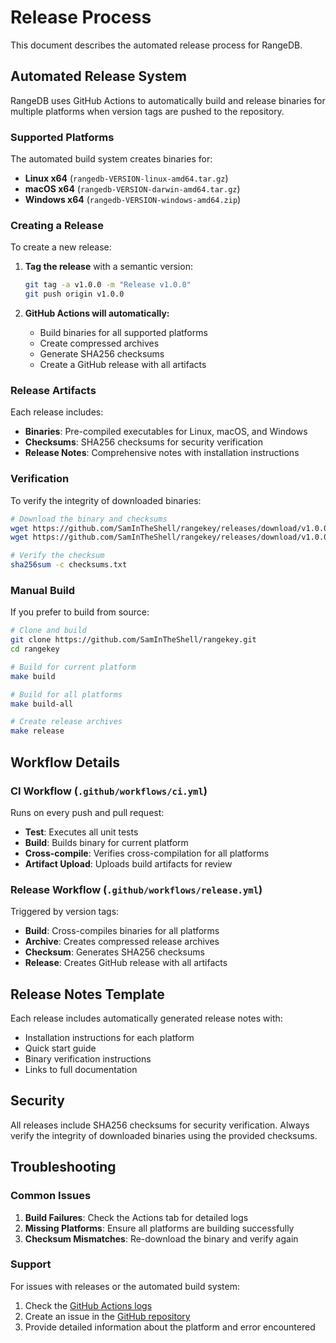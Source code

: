 # Release Process

This document describes the automated release process for RangeDB.

## Automated Release System

RangeDB uses GitHub Actions to automatically build and release binaries for multiple platforms when version tags are pushed to the repository.

### Supported Platforms

The automated build system creates binaries for:

- **Linux x64** (`rangedb-VERSION-linux-amd64.tar.gz`)
- **macOS x64** (`rangedb-VERSION-darwin-amd64.tar.gz`)
- **Windows x64** (`rangedb-VERSION-windows-amd64.zip`)

### Creating a Release

To create a new release:

1. **Tag the release** with a semantic version:
   ```bash
   git tag -a v1.0.0 -m "Release v1.0.0"
   git push origin v1.0.0
   ```

2. **GitHub Actions will automatically:**
   - Build binaries for all supported platforms
   - Create compressed archives
   - Generate SHA256 checksums
   - Create a GitHub release with all artifacts

### Release Artifacts

Each release includes:

- **Binaries**: Pre-compiled executables for Linux, macOS, and Windows
- **Checksums**: SHA256 checksums for security verification
- **Release Notes**: Comprehensive notes with installation instructions

### Verification

To verify the integrity of downloaded binaries:

```bash
# Download the binary and checksums
wget https://github.com/SamInTheShell/rangekey/releases/download/v1.0.0/rangedb-v1.0.0-linux-amd64.tar.gz
wget https://github.com/SamInTheShell/rangekey/releases/download/v1.0.0/checksums.txt

# Verify the checksum
sha256sum -c checksums.txt
```

### Manual Build

If you prefer to build from source:

```bash
# Clone and build
git clone https://github.com/SamInTheShell/rangekey.git
cd rangekey

# Build for current platform
make build

# Build for all platforms
make build-all

# Create release archives
make release
```

## Workflow Details

### CI Workflow (`.github/workflows/ci.yml`)

Runs on every push and pull request:

- **Test**: Executes all unit tests
- **Build**: Builds binary for current platform
- **Cross-compile**: Verifies cross-compilation for all platforms
- **Artifact Upload**: Uploads build artifacts for review

### Release Workflow (`.github/workflows/release.yml`)

Triggered by version tags:

- **Build**: Cross-compiles binaries for all platforms
- **Archive**: Creates compressed release archives
- **Checksum**: Generates SHA256 checksums
- **Release**: Creates GitHub release with all artifacts

## Release Notes Template

Each release includes automatically generated release notes with:

- Installation instructions for each platform
- Quick start guide
- Binary verification instructions
- Links to full documentation

## Security

All releases include SHA256 checksums for security verification. Always verify the integrity of downloaded binaries using the provided checksums.

## Troubleshooting

### Common Issues

1. **Build Failures**: Check the Actions tab for detailed logs
2. **Missing Platforms**: Ensure all platforms are building successfully
3. **Checksum Mismatches**: Re-download the binary and verify again

### Support

For issues with releases or the automated build system:

1. Check the [GitHub Actions logs](https://github.com/SamInTheShell/rangekey/actions)
2. Create an issue in the [GitHub repository](https://github.com/SamInTheShell/rangekey/issues)
3. Provide detailed information about the platform and error encountered